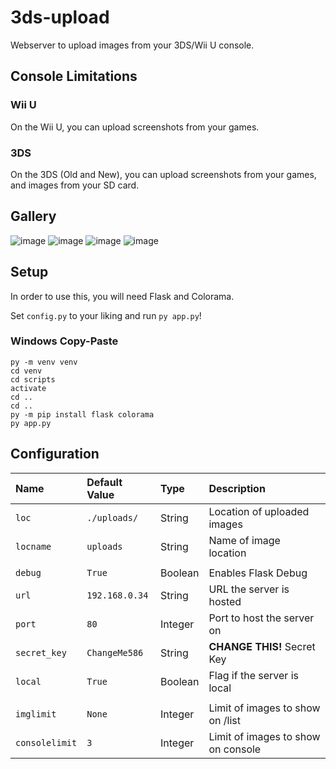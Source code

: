 # 3ds-upload

Webserver to upload images from your 3DS/Wii U console.

## Console Limitations

### Wii U

On the Wii U, you can upload screenshots from your games.

### 3DS

On the 3DS (Old and New), you can upload screenshots from your games, and images from your SD card.

## Gallery

![image](https://user-images.githubusercontent.com/66192059/190689072-e58537bb-c6f8-49db-9aa1-4a7b2efa5d01.png)
![image](https://user-images.githubusercontent.com/66192059/190689105-a9f11a4c-09fe-4cc8-98f5-4e81becb6870.png)
![image](https://user-images.githubusercontent.com/66192059/190690381-0cd4898a-246c-4c19-ad5c-2428de196f13.png)
![image](https://user-images.githubusercontent.com/66192059/190696828-4ecc0593-83b7-4250-b804-136216c6b9a8.png)

## Setup

In order to use this, you will need Flask and Colorama.

Set `config.py` to your liking and run `py app.py`!

### Windows Copy-Paste

    py -m venv venv
    cd venv
    cd scripts
    activate
    cd ..
    cd ..
    py -m pip install flask colorama
    py app.py

## Configuration

| Name           | Default Value  | Type    | Description |
| :------------- | :------------- | :------ | :---------- |
| `loc`          | `./uploads/`   | String  | Location of uploaded images        |
| `locname`      | `uploads`      | String  | Name of image location             |
|                |                |         |                                    |
| `debug`        | `True`         | Boolean | Enables Flask Debug                |
| `url`          | `192.168.0.34` | String  | URL the server is hosted           |
| `port`         | `80`           | Integer | Port to host the server on         |
| `secret_key`   | `ChangeMe586`  | String  | **CHANGE THIS!** Secret Key        |
| `local`        | `True`         | Boolean | Flag if the server is local        |
|                |                |         |                                    |
| `imglimit`     | `None`         | Integer | Limit of images to show on /list   |
| `consolelimit` | `3`            | Integer | Limit of images to show on console |
